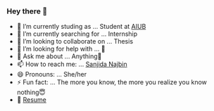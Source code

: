 ### Hey there 👋


- 🔭 I’m currently studing as ... Student at [AIUB](https://www.aiub.edu/)
- 🌱 I’m currently searching for ... Internship
- 👯 I’m looking to collaborate on ... Thesis
- 🤔 I’m looking for help with ... 🤞	
- 💬 Ask me about ... Anything🙈
- 📫 How to reach me: ... [Sanjida Najbin](https://www.linkedin.com/in/sanjida-najbin-a4896b17a/)
- 😄 Pronouns: ... She/her
- ⚡ Fun fact: ... The more you know, the more you realize you know nothing😇
- 📝 [Resume](https://drive.google.com/file/d/1q-U-wdbOf9KKa6Lw8lh1BOuMYkskLnZW/view?usp=sharing)

